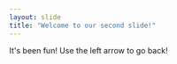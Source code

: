 ```yaml
---
layout: slide
title: "Welcome to our second slide!"
---
```

It's been fun!
Use the left arrow to go back!
